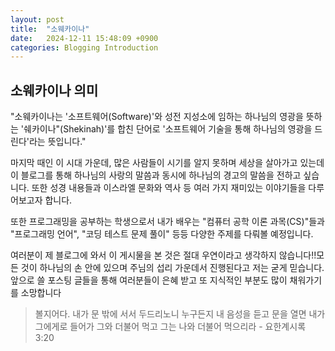 ```yaml
---
layout: post
title:  "소웨카이나"
date:   2024-12-11 15:48:09 +0900
categories: Blogging Introduction
---
```

## 소웨카이나 의미
 "소웨카이나는 '소프트웨어(Software)'와 성전 지성소에 임하는 하나님의 영광을 뜻하는 '쉐카이나"(Shekinah)'를 합친 단어로 '소프트웨어 기술을 통해 하나님의 영광을 드린다'라는 뜻입니다."

 마지막 때인 이 시대 가운데, 많은 사람들이 시기를 알지 못하며 세상을 살아가고 있는데 이 블로그를 통해 하나님의 사랑의 말씀과 동시에 하나님의 경고의 말씀을 전하고 싶습니다. 또한 성경 내용들과 이스라엘 문화와 역사 등 여러 가지 재미있는 이야기들을 다루어보고자 합니다.

 또한 프로그래밍을 공부하는 학생으로서 내가 배우는 "컴퓨터 공학 이론 과목(CS)"들과 "프로그래밍 언어", "코딩 테스트 문제 풀이" 등등 다양한 주제를 다뤄볼 예정입니다. 

 여러분이 제 블로그에 와서 이 게시물을 본 것은 절대 우연이라고 생각하지 않습니다!!모든 것이 하나님의 손 안에 있으며 주님의 섭리 가운데서 진행된다고 저는 굳게 믿습니다. 앞으로 쓸 포스팅 글들을 통해 여러분들이 은혜 받고 또 지식적인 부분도 많이 채워가기를 소망합니다

> 볼지어다. 내가 문 밖에 서서 두드리노니 누구든지 내 음성을 듣고 문을 열면 내가 그에게로 들어가 그와 더불어 먹고 그는 나와 더불어 먹으리라 - 요한계시록 3:20